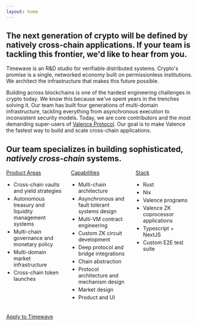 ```yaml
---
layout: home
---
```

## The next generation of crypto will be defined by natively cross-chain applications. If your team is tackling this frontier, we'd like to hear from you.

Timewave is an R&D studio for verifiable distributed systems. Crypto's promise is a single, networked economy built on permissionless institutions. We architect the infrastructure that makes this future possible.

Building across blockchains is one of the hardest engineering challenges in crypto today. We know this because we've spent years in the trenches solving it. Our team has built four generations of multi-domain infrastructure, tackling everything from asynchronous execution to inconsistent security models. Today, we are core contributors and the most demanding super-users of [Valence Protocol](https://www.valence.zone/). Our goal is to make Valence the fastest way to build and scale cross-chain applications. 


## Our team specializes in building sophisticated, *natively cross-chain* systems.

<style>
.responsive-grid {
  display: grid;
  grid-template-columns: repeat(3, 1fr);
  gap: 20px;
  background-color: transparent;
}

.responsive-grid > div {
  background-color: transparent;
}

.responsive-grid h3 {
  margin-top: 0;
  margin-bottom: 15px;
  font-size: 1em;
  font-weight: normal;
  text-decoration: underline;
}

.responsive-grid ul {
  margin: 0;
  padding-left: 20px;
}

.responsive-grid li {
  margin-bottom: 4px;
}

@media (max-width: 768px) {
  .responsive-grid {
    grid-template-columns: 1fr;
    gap: 30px;
  }
}
</style>

<div class="responsive-grid">
  <div>
    <h3>Product Areas</h3>
    <ul>
      <li>Cross-chain vaults and yield strategies</li>
      <li>Autonomous treasury and liquidity management systems</li>
      <li>Multi-chain governance and monetary policy</li>
      <li>Multi-domain market infrastructure</li>
      <li>Cross-chain token launches</li>
    </ul>
  </div>
  
  <div>
    <h3>Capabilities</h3>
    <ul>
      <li>Multi-chain architecture</li>
      <li>Asynchronous and fault tolerant systems design</li>
      <li>Multi-VM contract engineering</li>
      <li>Custom ZK circuit development</li>
      <li>Deep protocol and bridge integrations</li>
      <li>Chain abstraction</li>
      <li>Protocol architecture and mechanism design</li>
      <li>Market design</li>
      <li>Product and UI</li>
    </ul>
  </div>
  
  <div>
    <h3>Stack</h3>
    <ul>
      <li>Rust</li>
      <li>Nix</li>
      <li>Valence programs</li>
      <li>Valence ZK coprocessor applications</li>
      <li>Typescript + NextJS</li>
      <li>Custom E2E test suite</li>
    </ul>
  </div>
</div>

<br/>[Apply to Timewave](https://protective-bearberry-a26.notion.site/Timewave-Open-Positions-3231bdf2f49741829de6ccfd851fe951)
